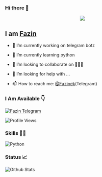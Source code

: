 ### Hi there 👋

<!--
**FazinEk** is a ✨ _special_ ✨ repository because its `README.md` (this file) appears on your GitHub profile.

Here are some ideas to get you started:

- 🔭 I’m currently working on ...
- 🌱 I’m currently learning ...
- 👯 I’m looking to collaborate on ...
- 🤔 I’m looking for help with ...
- 💬 Ask me about ...
- 📫 How to reach me: ...
- 😄 Pronouns: ...
- ⚡ Fun fact: ...
-->

[<p align="center">
<img src="https://telegra.ph/file/661f584f5aecc25011d9b.jpg">](https://telegram.dog/Ns_AnoNymouS)

## I am [Fazin](https://telegram.dog/Fazinek)

- 🔭 I’m currently working on telegram botz

- 🌱 I’m currently learning python

- 👯 I’m looking to collaborate on 🤷🏻‍♂️

- 🤔 I’m looking for help with ...

- 📫 How to reach me: [@Fazinek](https://telegram.dog/Fazinek)(Telegram)

### I Am Available 👇

[![Fazin Telegram](https://cdn.jsdelivr.net/npm/simple-icons@3.2.0/icons/telegram.svg)](https://telegram.dog/Fazinek)


![Profile Views](https://hits.seeyoufarm.com/api/count/incr/badge.svg?url=https://github.com/fazinek/&title=Profile%20Views)


### Skills 👨‍💻
![Python](https://cdn.jsdelivr.net/npm/simple-icons@3.2.0/icons/python.svg)


### Status 📈

![Github Stats](https://github-readme-stats.vercel.app/api?username=fazinek&show_icons=true&title_color=333&icon_color=333&include_all_commits=true&theme=onedark&cache_seconds=86400)
